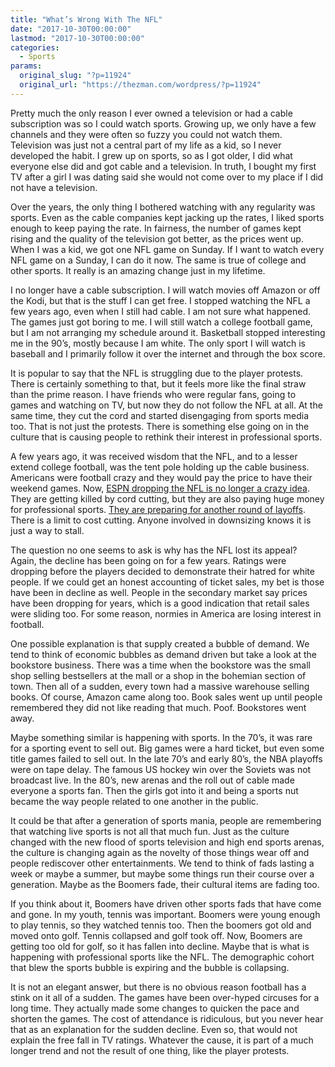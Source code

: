 ```yaml
---
title: "What’s Wrong With The NFL"
date: "2017-10-30T00:00:00"
lastmod: "2017-10-30T00:00:00"
categories:
  - Sports
params:
  original_slug: "?p=11924"
  original_url: "https://thezman.com/wordpress/?p=11924"
---
```


Pretty much the only reason I ever owned a television or had a cable
subscription was so I could watch sports. Growing up, we only have a few
channels and they were often so fuzzy you could not watch them.
Television was just not a central part of my life as a kid, so I never
developed the habit. I grew up on sports, so as I got older, I did what
everyone else did and got cable and a television. In truth, I bought my
first TV after a girl I was dating said she would not come over to my
place if I did not have a television.

Over the years, the only thing I bothered watching with any regularity
was sports. Even as the cable companies kept jacking up the rates, I
liked sports enough to keep paying the rate. In fairness, the number of
games kept rising and the quality of the television got better, as the
prices went up. When I was a kid, we got one NFL game on Sunday. If I
want to watch every NFL game on a Sunday, I can do it now. The same is
true of college and other sports. It really is an amazing change just in
my lifetime.

I no longer have a cable subscription. I will watch movies off Amazon or
off the Kodi, but that is the stuff I can get free. I stopped watching
the NFL a few years ago, even when I still had cable. I am not sure what
happened. The games just got boring to me. I will still watch a college
football game, but I am not arranging my schedule around it. Basketball
stopped interesting me in the 90’s, mostly because I am white. The only
sport I will watch is baseball and I primarily follow it over the
internet and through the box score.

It is popular to say that the NFL is struggling due to the player
protests. There is certainly something to that, but it feels more like
the final straw than the prime reason. I have friends who were regular
fans, going to games and watching on TV, but now they do not follow the
NFL at all. At the same time, they cut the cord and started disengaging
from sports media too. That is not just the protests. There is something
else going on in the culture that is causing people to rethink their
interest in professional sports.

A few years ago, it was received wisdom that the NFL, and to a lesser
extend college football, was the tent pole holding up the cable
business. Americans were football crazy and they would pay the price to
have their weekend games. Now, [ESPN dropping the NFL is no longer a
crazy
idea](http://www.hollywoodreporter.com/news/why-espn-could-abandon-nfl-football-guest-column-1052792).
They are getting killed by cord cutting, but they are also paying huge
money for professional sports. [They are preparing for another round of
layoffs](http://www.sportingnews.com/other-sports/news/espn-layoffs-latest-news-rumors-firings-mike-greenberg-golic-scott-van-pelt-svp-jemele-hill/1js74yxvu7l0wz8g26kdwl7nd).
There is a limit to cost cutting. Anyone involved in downsizing knows it
is just a way to stall.

The question no one seems to ask is why has the NFL lost its appeal?
Again, the decline has been going on for a few years. Ratings were
dropping before the players decided to demonstrate their hatred for
white people. If we could get an honest accounting of ticket sales, my
bet is those have been in decline as well. People in the secondary
market say prices have been dropping for years, which is a good
indication that retail sales were sliding too. For some reason, normies
in America are losing interest in football.

One possible explanation is that supply created a bubble of demand. We
tend to think of economic bubbles as demand driven but take a look at
the bookstore business. There was a time when the bookstore was the
small shop selling bestsellers at the mall or a shop in the bohemian
section of town. Then all of a sudden, every town had a massive
warehouse selling books. Of course, Amazon came along too. Book sales
went up until people remembered they did not like reading that much.
Poof. Bookstores went away.

Maybe something similar is happening with sports. In the 70’s, it was
rare for a sporting event to sell out. Big games were a hard ticket, but
even some title games failed to sell out. In the late 70’s and early
80’s, the NBA playoffs were on tape delay. The famous US hockey win over
the Soviets was not broadcast live. In the 80’s, new arenas and the roll
out of cable made everyone a sports fan. Then the girls got into it and
being a sports nut became the way people related to one another in the
public.

It could be that after a generation of sports mania, people are
remembering that watching live sports is not all that much fun. Just as
the culture changed with the new flood of sports television and high end
sports arenas, the culture is changing again as the novelty of those
things wear off and people rediscover other entertainments. We tend to
think of fads lasting a week or maybe a summer, but maybe some things
run their course over a generation. Maybe as the Boomers fade, their
cultural items are fading too.

If you think about it, Boomers have driven other sports fads that have
come and gone. In my youth, tennis was important. Boomers were young
enough to play tennis, so they watched tennis too. Then the boomers got
old and moved onto golf. Tennis collapsed and golf took off. Now,
Boomers are getting too old for golf, so it has fallen into decline.
Maybe that is what is happening with professional sports like the NFL.
The demographic cohort that blew the sports bubble is expiring and the
bubble is collapsing.

It is not an elegant answer, but there is no obvious reason football has
a stink on it all of a sudden. The games have been over-hyped circuses
for a long time. They actually made some changes to quicken the pace and
shorten the games. The cost of attendance is ridiculous, but you never
hear that as an explanation for the sudden decline. Even so, that would
not explain the free fall in TV ratings. Whatever the cause, it is part
of a much longer trend and not the result of one thing, like the player
protests.
